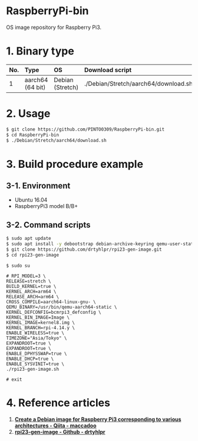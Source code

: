 # RaspberryPi-bin
OS image repository for Raspberry Pi3.

# 1. Binary type

|No.|Type|OS|Download script|
|:--|:--|:--|:--|
|1|aarch64 (64 bit)|Debian (Stretch)|./Debian/Stretch/aarch64/download.sh|

# 2. Usage
```bash
$ git clone https://github.com/PINTO0309/RaspberryPi-bin.git
$ cd RaspberryPi-bin
$ ./Debian/Stretch/aarch64/download.sh
```

# 3. Build procedure example
## 3-1. Environment
- Ubuntu 16.04
- RaspberryPi3 model B/B+

## 3-2. Command scripts
```bash
$ sudo apt update
$ sudo apt install -y debootstrap debian-archive-keyring qemu-user-static binfmt-support dosfstools rsync bmap-tools whois git bc psmisc dbus sudo git crossbuild-essential-arm64
$ git clone https://github.com/drtyhlpr/rpi23-gen-image.git
$ cd rpi23-gen-image
```
```
$ sudo su

# RPI_MODEL=3 \
RELEASE=stretch \
BUILD_KERNEL=true \
KERNEL_ARCH=arm64 \
RELEASE_ARCH=arm64 \
CROSS_COMPILE=aarch64-linux-gnu- \
QEMU_BINARY=/usr/bin/qemu-aarch64-static \
KERNEL_DEFCONFIG=bcmrpi3_defconfig \
KERNEL_BIN_IMAGE=Image \
KERNEL_IMAGE=kernel8.img \
KERNEL_BRANCH=rpi-4.14.y \
ENABLE_WIRELESS=true \
TIMEZONE="Asia/Tokyo" \
EXPANDROOT=true \
EXPANDROOT=true \
ENABLE_DPHYSSWAP=true \
ENABLE_DHCP=true \
ENABLE_SYSVINIT=true \
./rpi23-gen-image.sh

# exit
```

# 4. Reference articles
1. **[Create a Debian image for Raspberry Pi3 corresponding to various architectures - Qiita - maccadoo](https://qiita.com/maccadoo/items/2986afa81ba96321c818)**  
2. **[rpi23-gen-image - Github - drtyhlpr](https://github.com/drtyhlpr/rpi23-gen-image.git)**  
